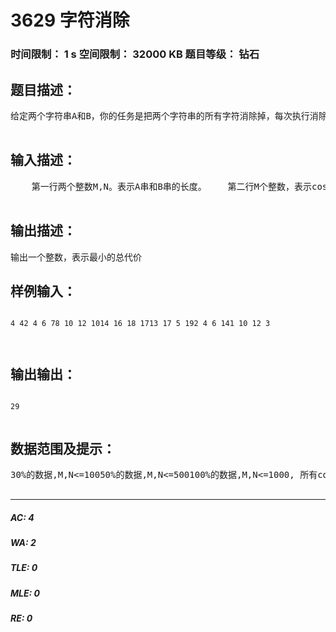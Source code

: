 # 3629 字符消除   
### 时间限制： 1 s     空间限制： 32000 KB     题目等级： 钻石  
## 题目描述：  

<pre>
给定两个字符串A和B，你的任务是把两个字符串的所有字符消除掉，每次执行消除，你可以选取使用下列的其中一种方式：（1)      消除A字符串当前的第一个字符，如果该字符为原来A串中的第i位，那么需要花费costA[i]的代价；(2)      消除B字符串当前的第一个字符，如果该字符为原来B串中的第i位，那么需要花费costB[i]的代价；  （3)      同时消除A字符串和B字符串的第一个字符，如果该字符为原来A串中的第i位和原来B串中的第j位，那么需要花费costAB[i][j]的代价。    消除的总代价为每一步操作代价的总和，当然我们需要将总代价最小化。同时，当我们选择执行(1)操作的时候，我们可以选择对B串进行旋转（言下之意，就是将B串分成两部分，然后交换位置之后连在一起，如“yaouf”可以旋转成“oufya”）。现在，请问消除的最小总代价是多少？  

</pre>
  
  
## 输入描述：  

<pre>
    第一行两个整数M,N。表示A串和B串的长度。    第二行M个整数，表示costA[1] 至 costA[M];    第三行N个整数，表示costB[1] 至 costB[N];    接下来M行，每行N个整数，第i行第j个数表示costAB[i][j]。  

</pre>
  
  
## 输出描述：  

<pre>
输出一个整数，表示最小的总代价
</pre>
  
  
## 样例输入：  

<pre><code>
4 42 4 6 78 10 12 1014 16 18 1713 17 5 192 4 6 141 10 12 3  
  

</code></pre>
  
  
## 输出输出：  

<pre><code>
29  

</code></pre>
  
  
## 数据范围及提示：  

<pre>
30%的数据,M,N<=10050%的数据,M,N<=500100%的数据,M,N<=1000, 所有cost的数非负且不大于1000  

</pre>
  
  
***  

##### AC: 4  
##### WA: 2  
##### TLE: 0  
##### MLE: 0  
##### RE: 0  
